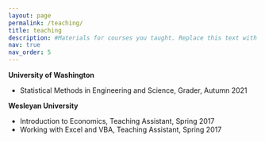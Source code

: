```yaml
---
layout: page
permalink: /teaching/
title: teaching
description: #Materials for courses you taught. Replace this text with your description.
nav: true
nav_order: 5
---
```


**University of Washington**
- Statistical Methods in Engineering and Science, Grader, Autumn 2021 

**Wesleyan University**
- Introduction to Economics, Teaching Assistant, Spring 2017 
- Working with Excel and VBA, Teaching Assistant, Spring 2017